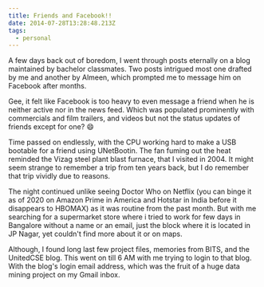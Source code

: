 ```yaml
---
title: Friends and Facebook!!
date: 2014-07-28T13:28:48.213Z
tags:
  - personal
---
```


A few days back out of boredom, I went through posts eternally on a blog maintained by bachelor classmates. Two posts intrigued most one drafted by me and another by Almeen, which prompted me to message him on Facebook after months​.



Gee, it felt like Facebook is too heavy to even message a friend when he is neither active nor in the news feed. Which was populated prominently with commercials and film trailers, and videos but not the status updates of friends except for one?  😄



Time passed on endlessly, with the CPU working hard to make a USB bootable for a friend using UNetBootin. The fan fuming out the heat reminded the Vizag steel plant blast furnace, that I visited in 2004. It might seem strange to remember a trip from ten years back, but I do remember that trip vividly due to reasons.



The night continued unlike seeing Doctor Who on Netflix (you can binge it as of 2020 on Amazon Prime in America and Hotstar in India before it disappears to HBOMAX) as it was routine from the past month. But with me searching for a supermarket store where i tried to work for few days
in Bangalore without a name or an email, just the block where it is located in JP Nagar, yet couldn't find more about it or on maps. 



Although, I found long last few project files, memories from BITS, and the UnitedCSE blog. This went on till 6 AM with me trying to login to that blog. With the blog's login email address, which was the fruit of a huge data mining project on my Gmail inbox.